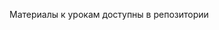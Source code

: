 <img src="http://splincode.github.io/build/img/basework.png" align="center" alt="">

Материалы к урокам доступны в репозитории
